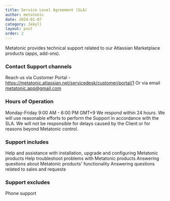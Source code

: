 ```yaml
---
title: Service Level Agreement (SLA)
author: metatonic
date: 2024-01-07
category: Jekyll
layout: post
order: 2
---
```


Metatonic provides technical support related to our Atlassian Marketplace products (apps, add-ons).

### Contact Support channels

Reach us via Customer Portal - https://metatonic.atlassian.net/servicedesk/customer/portal/1
Or via email metatonic.app@gmail.com

### Hours of Operation

Monday-Friday 9:00 AM - 6:00 PM GMT+9
We respond within 24 hours.
We will use reasonable efforts to perform the Support in accordance with the SLA. We will not be responsible for delays caused by the Client or for reasons beyond Metatonic control.

### Support includes

Help and assistance with installation, upgrade and configuring Metatonic products
Help troubleshoot problems with Metatonic products
Answering questions about Metatonic products' functionality
Answering questions related to sales and requests

### Support excludes

Phone support
